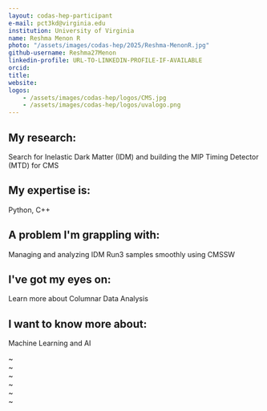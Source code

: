 ```yaml
---
layout: codas-hep-participant
e-mail: pct3kd@virginia.edu
institution: University of Virginia 
name: Reshma Menon R
photo: "/assets/images/codas-hep/2025/Reshma-MenonR.jpg"
github-username: Reshma27Menon
linkedin-profile: URL-TO-LINKEDIN-PROFILE-IF-AVAILABLE
orcid:
title:
website:
logos:
    - /assets/images/codas-hep/logos/CMS.jpg
    - /assets/images/codas-hep/logos/uvalogo.png
---
```


## My research:
Search for Inelastic Dark Matter (IDM) and building the MIP Timing Detector (MTD) for CMS
## My expertise is:
Python, C++

## A problem I'm grappling with:
Managing and analyzing IDM Run3 samples smoothly using CMSSW

## I've got my eyes on:
Learn more about Columnar Data Analysis

## I want to know more about:
Machine Learning and AI



~                                                                                                                                                                                                          
~                                                                                                                                                                                                          
~                                                                                                                                                                                                          
~                                                                                                                                                                                                          
~                                                                                                                                                                                                          
~                             
